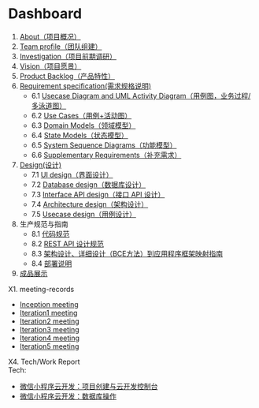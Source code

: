 # Dashboard

1. [About（项目概况）](documents/about.md)
2. [Team profile（团队组建）](documents/Team_profile.md)
3. [Investigation（项目前期调研）](documents/Investigation.md)
4. [Vision（项目愿景）](documents/Vision.md)
5. [Product Backlog（产品特性）](documents/Product_backlog.md)
6. [Requirement specification(需求规格说明)](documents/Requirement_specification/Requirement_specification.md)
	- 6.1 [Usecase Diagram and UML Activity Diagram（用例图，业务过程/多泳道图）](documents/Requirement_specification/Usecase_diagram.md)
	- 6.2 [Use Cases（用例+活动图）](documents/Requirement_specification/Use_cases.md)
	- 6.3 [Domain Models（领域模型）](documents/Requirement_specification/Domain_models.md)
	- 6.4 [State Models（状态模型）](documents/Requirement_specification/State_models.md)
	- 6.5 [System Sequence Diagrams（功能模型）](documents/Requirement_specification/System_sequence_diagrams.md)
	- 6.6 [Supplementary Requirements（补充需求）](documents/Requirement_specification/Supplementary_requirements.md)
7. [Design(设计)](documents/Design/Design.md)
	- 7.1 [UI design（界面设计）](documents/Design/UI/UI_design.md)
	- 7.2 [Database design（数据库设计）](https://blog.csdn.net/Lyn_B/article/details/93533339)
	- 7.3 [Interface API design（接口 API 设计）](documents/Design/API/API_design.md)
	- 7.4 [Architecture design（架构设计）](documents/Design/Architecture/Architecture_design.md)
	- 7.5 [Usecase design（用例设计）](documents/Design/Usecase/Usecase_design.md)
8. 生产规范与指南
	- 8.1 [代码规范](documents/Production_specification/Code_specification.md)
	- 8.2 [REST API 设计规范](documents/Production_specification/API_specification.md)
	- 8.3 [架构设计、详细设计（BCE方法）到应用程序框架映射指南](documents/Production_specification/BCE.md)
	- 8.4 [部署说明](documents/Production_specification/Deployment_instructions.md)
9. [成品展示](documents/Demonstration.md)

X1. meeting-records
   - [Inception meeting](documents/Meeting_records/Inception_meeting.md)
   - [Iteration1 meeting](documents/Meeting_records/Iteration1_meeting.md)
   - [Iteration2 meeting](documents/Meeting_records/Iteration2_meeting.md)
   - [Iteration3 meeting](documents/Meeting_records/Iteration3_meeting.md)
   - [Iteration4 meeting](documents/Meeting_records/Iteration4_meeting.md)
   - [Iteration5 meeting](documents/Meeting_records/Iteration5_meeting.md)  

X4. Tech/Work Report  
   Tech:  
   - [微信小程序云开发：项目创建与云开发控制台](https://blog.csdn.net/Lyn_B/article/details/93480900)  
   - [微信小程序云开发：数据库操作](https://blog.csdn.net/Lyn_B/article/details/93533339)  

   
